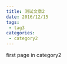 ```yaml
---
title: 测试文章2
date: 2016/12/15
tags:
 - tag3
categories:
 - category2
---
```


first page in category2